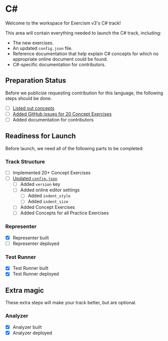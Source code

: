 # C&#35;

Welcome to the workspace for Exercism v3's C# track!

This area will contain everything needed to launch the C# track, including:

- The new exercises.
- An updated `config.json` file.
- Reference documentation that help explain C# concepts for which no appropriate online document could be found.
- C#-specific documentation for contributors.

## Preparation Status

Before we publicize requesting contribution for this language, the following steps should be done.

- [ ] [Listed out concepts](../../docs/maintainers/determining-concepts.md)
- [ ] [Added GitHub issues for 20 Concept Exercises](../../docs/maintainers/writing-a-concept-exercise-github-issue.md)
- [ ] Added documentation for contributors

## Readiness for Launch

Before launch, we need all of the following parts to be completed:

### Track Structure

- [ ] Implemented 20+ Concept Exercises
- [ ] [Updated `config.json`](../docs/maintainers/migrating-your-config-json-files)
  - [ ] Added `version` key
  - [ ] Added online editor settings
    - [ ] Added `indent_style`
    - [ ] Added `indent_size`
  - [ ] Added Concept Exercises
  - [ ] Added Concepts for all Practice Exercises

### Representer

- [x] Representer built
- [ ] Representer deployed

### Test Runner

- [x] Test Runner built
- [x] Test Runner deployed

## Extra magic

These extra steps will make your track better, but are optional.

### Analyzer

- [x] Analyzer built
- [x] Analyzer deployed
